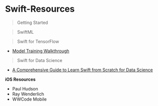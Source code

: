 # Swift-Resources

> Getting Started

> SwiftML

> Swift for TensorFlow
- [Model Training Walkthrough
](https://www.tensorflow.org/swift/tutorials/model_training_walkthrough "Model Training Walkthrough")

> Swift for Data Science
- [A Comprehensive Guide to Learn Swift from Scratch for Data Science
](https://www.analyticsvidhya.com/blog/2019/10/comprehensive-guide-learn-swift-from-scratch-data-science/ "A Comprehensive Guide to Learn Swift from Scratch for Data Science")

**iOS Resources**

- Paul Hudson
- Ray Wenderlich
- WWCode Mobile
